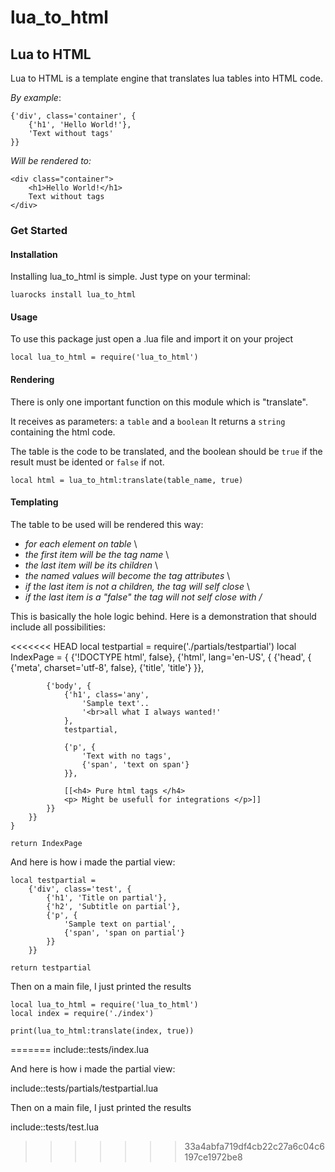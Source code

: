 # lua_to_html

## Lua to HTML

Lua to HTML is a template engine that translates lua tables into HTML code.

*By example*:

    {'div', class='container', {
        {'h1', 'Hello World!'},
        'Text without tags'
    }}

*Will be rendered to:*

    <div class="container">
        <h1>Hello World!</h1>
        Text without tags
    </div>

### Get Started

#### Installation

Installing lua_to_html is simple.
Just type on your terminal:

    luarocks install lua_to_html

#### Usage

To use this package just open a .lua file and import it on your project

    local lua_to_html = require('lua_to_html')

#### Rendering

There is only one important function on this module which is "translate".

It receives as parameters: a `table` and a `boolean`
It returns a `string` containing the html code.

The table is the code to be translated, and the boolean should be `true` if the result must be idented or `false` if not.

    local html = lua_to_html:translate(table_name, true)

#### Templating

The table to be used will be rendered this way:

* *for each element on table* \
* *the first item will be the tag name* \
* *the last item will be its children* \
* *the named values will become the tag attributes* \
* *if the last item is not a children, the tag will self close* \
* *if the last item is a "false" the tag will not self close with /*

This is basically the hole logic behind.
Here is a demonstration that should include all possibilities:

<<<<<<< HEAD
    local testpartial = require('./partials/testpartial')
    local IndexPage = {
        {'!DOCTYPE html', false},
        {'html', lang='en-US', {
            {'head', {
                {'meta', charset='utf-8', false},
                {'title', 'title'}
            }},

            {'body', {
                {'h1', class='any', 
                    'Sample text'..
                    '<br>all what I always wanted!'
                },
                testpartial,

                {'p', {
                    'Text with no tags', 
                    {'span', 'text on span'}
                }},

                [[<h4> Pure html tags </h4>
                <p> Might be usefull for integrations </p>]]
            }}
        }}
    }

    return IndexPage

And here is how i made the partial view:

    local testpartial = 
        {'div', class='test', {
            {'h1', 'Title on partial'},
            {'h2', 'Subtitle on partial'},
            {'p', {
                'Sample text on partial',
                {'span', 'span on partial'}
            }}
        }}

    return testpartial

Then on a main file, I just printed the results

    local lua_to_html = require('lua_to_html')
    local index = require('./index')

    print(lua_to_html:translate(index, true))
=======
include::tests/index.lua

And here is how i made the partial view:

include::tests/partials/testpartial.lua

Then on a main file, I just printed the results

include::tests/test.lua
>>>>>>> 33a4abfa719df4cb22c27a6c04c6197ce1972be8
